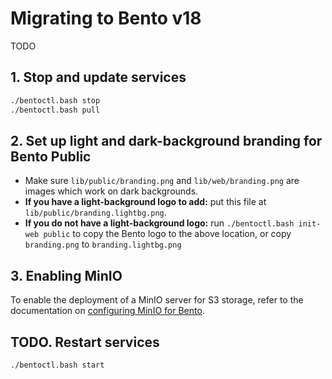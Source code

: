 # Migrating to Bento v18

TODO


## 1. Stop and update services

```bash
./bentoctl.bash stop
./bentoctl.bash pull
```


## 2. Set up light and dark-background branding for Bento Public

* Make sure `lib/public/branding.png` and `lib/web/branding.png` are images which work on dark backgrounds.
* **If you have a light-background logo to add:** put this file at `lib/public/branding.lightbg.png`.
* **If you do not have a light-background logo:** run `./bentoctl.bash init-web public` to copy the Bento logo to the 
  above location, or copy `branding.png` to `branding.lightbg.png`


## 3. Enabling MinIO

To enable the deployment of a MinIO server for S3 storage, refer to the documentation on 
[configuring MinIO for Bento](/docs/minio.md).


## TODO. Restart services

```bash
./bentoctl.bash start
```
